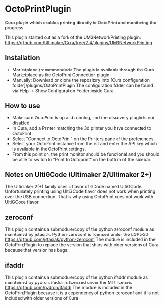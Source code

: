 # OctoPrintPlugin
Cura plugin which enables printing directly to OctoPrint and monitoring the progress

This plugin started out as a fork of the UM3NetworkPrinting plugin:
https://github.com/Ultimaker/Cura/tree/2.4/plugins/UM3NetworkPrinting

Installation
----
* Marketplace (recommended):
  The plugin is available through the Cura Marketplace as the OctoPrint Connection plugin
* Manually:
  Download or clone the repository into [Cura configuration folder]/plugins/OctoPrintPlugin
  The configuration folder can be found via Help -> Show Configuration Folder inside Cura.


How to use
----
- Make sure OctoPrint is up and running, and the discovery plugin is not disabled
- In Cura, add a Printer matching the 3d printer you have connected to OctoPrint
- Select "Connect to OctoPrint" on the Printers pane of the preferences.
- Select your OctoPrint instance from the list and enter the API key which is
  available in the OctoPrint settings.
- From this point on, the print monitor should be functional and you should be
  able to switch to "Print to Octoprint" on the bottom of the sidebar.

Notes on UltiGCode (Ultimaker 2/Ultimaker 2+)
----
The Ultimaker 2(+) family uses a flavor of GCode named UltiGCode. Unfortunately printing
using UltiGCode flavor does not work when printing over the USB connection. That is why
using OctoPrint does not work with UltiGCode flavor.

zeroconf
----
This plugin contains a submodule/copy of the python zeroconf module as maintained by
jstasiak.
Python-zeroconf is licensed under the LGPL-2.1:
https://github.com/jstasiak/python-zeroconf
The module is included in the OctoPrintPlugin to replace the version that ships with
older versions of Cura because that version has bugs.

ifaddr
----
This plugin contains a submodule/copy of the python ifaddr module as maintained by
pydron.
ifaddr is licensed under the MIT license:
https://github.com/pydron/ifaddr
The module is included in the OctoPrintPlugin because it is a dependency of
python-zeroconf and it is not included with older versions of Cura